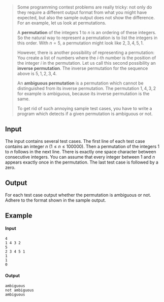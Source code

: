 > Some programming contest problems are really tricky: not only do they
> require a different output format from what you might have expected, but
> also the sample output does not show the difference. For an example,
> let us look at permutations.
> 
> A **permutation** of the integers $1$ to $n$ is an ordering of these
> integers. So the natural way to represent a permutation is to list the
> integers in this order. With $n = 5$, a permutation might look like
> $2, 3, 4, 5, 1$.
> 
> However, there is another possibility of representing a permutation: You
> create a list of numbers where the $i\text{-th}$ number is the position of
> the integer $i$ in the permutation. Let us call this second possibility an
> **inverse permutation**. The inverse permutation for the sequence above is
> $5, 1, 2, 3, 4$.
> 
> An **ambiguous permutation** is a permutation which cannot be distinguished
> from its inverse permutation. The permutation $1, 4, 3, 2$ for example is
> ambiguous, because its inverse permutation is the same.
>
> To get rid of such annoying sample test cases, you have to write a
> program which detects if a given permutation is ambiguous or not.

## Input

The input contains several test cases. The first line of each test case
contains an integer $n$ $(1 ≤ n ≤ 100000)$. Then a permutation of the integers
$1$ to $n$ follows in the next line. There is exactly one space character
between consecutive integers. You can assume that every integer between $1$
and $n$ appears exactly once in the permutation. The last test case is
followed by a zero.

## Output

For each test case output whether the permutation is ambiguous or not. Adhere
to the format shown in the sample output.

## Example

#### Input

```
4
1 4 3 2
5
2 3 4 5 1
1
1
0
```

#### Output

```
ambiguous
not ambiguous
ambiguous
```
